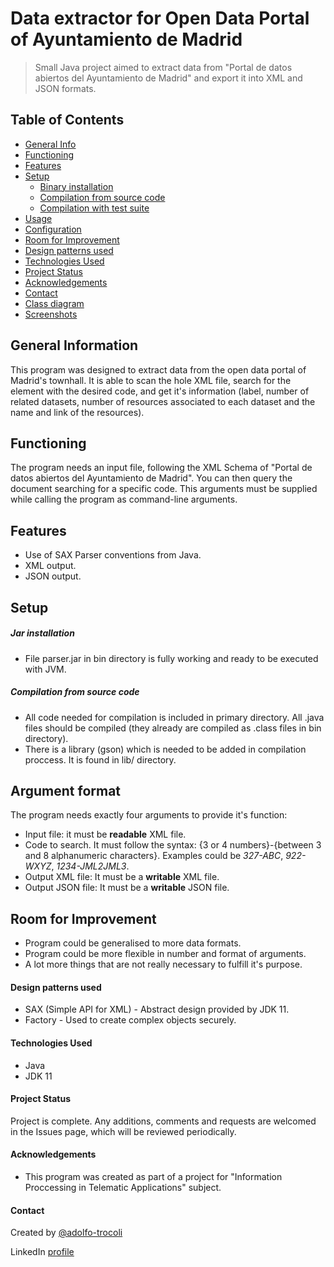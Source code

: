 # Data extractor for Open Data Portal of Ayuntamiento de Madrid
> Small Java project aimed to extract data from "Portal de datos abiertos del Ayuntamiento de Madrid" and export it into XML and JSON formats. 

## Table of Contents
* [General Info](#general-information)
* [Functioning](#functioning)
* [Features](#features)
* [Setup](#setup)
	* [Binary installation](#binary-installation)
	* [Compilation from source code](#compilation-from-source-code)
	* [Compilation with test suite](#compilation-with-test-suite)
* [Usage](#usage)
* [Configuration](#configuration)
* [Room for Improvement](#room-for-improvement)
* [Design patterns used](#design-patterns-used)
* [Technologies Used](#technologies-used)
* [Project Status](#project-status)
* [Acknowledgements](#acknowledgements)
* [Contact](#contact)
* [Class diagram](#class-diagram)
* [Screenshots](#screenshots)


## General Information
This program was designed to extract data from the open data portal of Madrid's townhall. It is able to scan the hole XML file, search for the element with the desired code, and get it's information (label, number of related datasets, number of resources associated to each dataset and the name and link of the resources).

## Functioning
The program needs an input file, following the XML Schema of "Portal de datos abiertos del Ayuntamiento de Madrid". You can then query the document searching for a specific code. This arguments must be supplied while calling the program as command-line arguments.

## Features
- Use of SAX Parser conventions from Java.
- XML output.
- JSON output.

## Setup
##### Jar installation
- File parser.jar in bin directory is fully working and ready to be executed with JVM.

##### Compilation from source code
- All code needed for compilation is included in primary directory. All .java files should be compiled (they already are compiled as .class files in bin directory).
- There is a library (gson) which is needed to be added in compilation proccess. It is found in lib/ directory.

## Argument format
The program needs exactly four arguments to provide it's function:
 - Input file: it must be **readable** XML file.
 - Code to search. It must follow the syntax: {3 or 4 numbers}-{between 3 and 8 alphanumeric characters}. Examples could be *327-ABC*, *922-WXYZ*, *1234-JML2JML3*.
 - Output XML file: It must be a **writable** XML file.
 - Output JSON file: It must be a **writable** JSON file. 

## Room for Improvement

- Program could be generalised to more data formats.
- Program could be more flexible in number and format of arguments.
- A lot more things that are not really necessary to fulfill it's purpose.
#### Design patterns used

- SAX (Simple API for XML) - Abstract design provided by JDK 11.
- Factory - Used to create complex objects securely.

#### Technologies Used
- Java
- JDK 11

#### Project Status
Project is complete. Any additions, comments and requests are welcomed in the Issues page, which will be reviewed periodically.

#### Acknowledgements
- This program was created as part of a project for "Information Proccessing in Telematic Applications" subject.

#### Contact
Created by [@adolfo-trocoli](github.com/adolfo-trocoli)

LinkedIn [profile](https://www.linkedin.com/in/adolfo-trocol%C3%AD-naranjo-a07250224)





